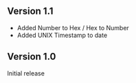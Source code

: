 ## Version 1.1

* Added Number to Hex / Hex to Number
* Added UNIX Timestamp to date

## Version 1.0

Initial release
